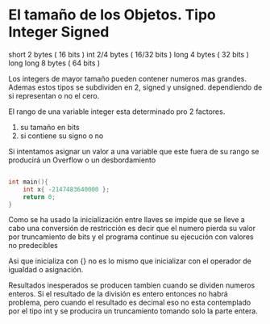 El tamaño de los Objetos. Tipo Integer Signed
===

short  2 bytes ( 16 bits ) 
int 2/4 bytes ( 16/32 bits )
long  4 bytes ( 32 bits )
long long 8 bytes ( 64 bits )

Los integers de mayor tamaño pueden contener numeros mas grandes.
Ademas estos tipos se subdividen en 2, signed y unsigned. dependiendo de si representan o no el cero.

El rango de una variable integer esta determinado pro 2 factores.

1) su tamaño en bits
2) si contiene su signo o no

Si intentamos asignar un valor a una variable que este fuera de su rango se producirá un Overflow o un desbordamiento 

```c++

int main(){
	int x{ -2147483640000 };
	return 0;
}
```

Como se ha usado la inicialización entre llaves se impide que se lleve a cabo una conversión de restricción es decir que el numero pierda su valor por truncamiento de bits y el programa continue su ejecución con valores no predecibles 

Asi que inicializa con {} no es lo mismo que inicializar con el operador de igualdad o asignación.

Resultados inesperados se producen tambien cuando se dividen numeros enteros. Si el resultado de la división es entero entonces no habrá problema, pero cuando el resultado es decimal eso no esta contemplado por el tipo int y se producira un truncamiento tomando solo la parte entera.

